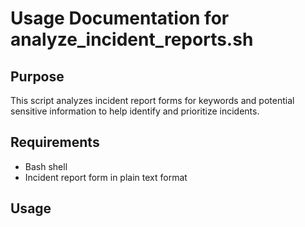 # Usage Documentation for analyze_incident_reports.sh

## Purpose
This script analyzes incident report forms for keywords and potential sensitive information to help identify and prioritize incidents.

## Requirements
- Bash shell
- Incident report form in plain text format

## Usage
